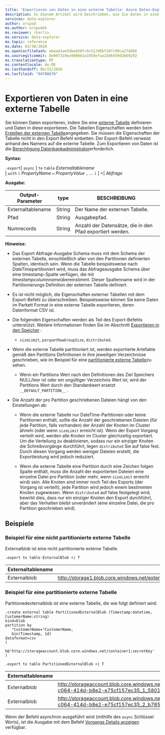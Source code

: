 ```yaml
---
title: 'Exportieren von Daten in eine externe Tabelle: Azure Daten-Explorer'
description: In diesem Artikel wird beschrieben, wie Sie Daten in eine externe Tabelle in Azure Daten-Explorer exportieren.
services: data-explorer
author: orspod
ms.author: orspodek
ms.reviewer: rkarlin
ms.service: data-explorer
ms.topic: reference
ms.date: 03/30/2020
ms.openlocfilehash: ebead1ee5dbe458fc9c517d6bf20fc99ca27dd66
ms.sourcegitcommit: 8e097319ea989661e1958efaa1586459d2b69292
ms.translationtype: MT
ms.contentlocale: de-DE
ms.lasthandoff: 06/15/2020
ms.locfileid: "84780676"
---
```

# <a name="export-data-to-an-external-table"></a>Exportieren von Daten in eine externe Tabelle

Sie können Daten exportieren, indem Sie eine [externe Tabelle](../externaltables.md) definieren und Daten in diese exportieren.
Die Tabellen Eigenschaften werden beim [Erstellen der externen Tabelle](../external-tables-azurestorage-azuredatalake.md#create-or-alter-external-table)angegeben. Sie müssen die Eigenschaften der Tabelle nicht in den Export Befehl einbetten. Der Export-Befehl verweist anhand des Namens auf die externe Tabelle. Zum Exportieren von Daten ist die [Berechtigung Datenbankadministrator](../access-control/role-based-authorization.md)erforderlich.

**Syntax:**

`.export`[ `async` ] `to` `table` *Externaltablename* <br>
[ `with` `(` *PropertyName* `=` *PropertyValue* `,` ... `)` ] <| *Abfrage*

**Ausgabe:**

|Output-Parameter |type |BESCHREIBUNG
|---|---|---
|Externaltablename  |String |Der Name der externen Tabelle.
|Pfad|String|Ausgabepfad.
|Numrecords|String| Anzahl der Datensätze, die in den Pfad exportiert werden.

**Hinweise:**
* Das Export Abfrage-Ausgabe Schema muss mit dem Schema der externen Tabelle, einschließlich aller von den Partitionen definierten Spalten, identisch sein. Wenn die Tabelle beispielsweise nach *DateTime*partitioniert wird, muss das Abfrageausgabe Schema über eine timestamp-Spalte verfügen, die mit *timestampcolumnname*übereinstimmt. Dieser Spaltenname wird in der Partitionierungs Definition der externen Tabelle definiert.

* Es ist nicht möglich, die Eigenschaften externer Tabellen mit dem Export-Befehl zu überschreiben.
 Beispielsweise können Sie keine Daten im Parkett Format in eine externe Tabelle exportieren, deren Datenformat CSV ist.

* Die folgenden Eigenschaften werden als Teil des Export-Befehls unterstützt. Weitere Informationen finden Sie im Abschnitt [Exportieren in den Speicher](export-data-to-storage.md) : 
   * `sizeLimit`, `parquetRowGroupSize`, `distributed`.

* Wenn die externe Tabelle partitioniert ist, werden exportierte Artefakte gemäß den Partitions Definitionen in ihre jeweiligen Verzeichnisse geschrieben, wie im Beispiel für eine [partitionierte externe Tabelle](#partitioned-external-table-example)zu sehen. 
  * Wenn ein Partitions Wert nach den Definitionen des Ziel Speichers NULL/leer ist oder ein ungültiger Verzeichnis Wert ist, wird der Partitions Wert durch den Standardwert ersetzt `__DEFAULT_PARTITION__` . 

* Die Anzahl der pro Partition geschriebenen Dateien hängt von den Einstellungen ab:
   * Wenn die externe Tabelle nur DateTime-Partitionen oder keine Partitionen enthält, sollte die Anzahl der geschriebenen Dateien (für jede Partition, falls vorhanden) der Anzahl der Knoten im Cluster ähneln (oder wenn `sizeLimit` erreicht ist). Wenn der Export Vorgang verteilt wird, werden alle Knoten im Cluster gleichzeitig exportiert. Um die Verteilung zu deaktivieren, sodass nur ein einziger Knoten die Schreibvorgänge durchführt, legen `distributed` Sie auf false fest. Durch diesen Vorgang werden weniger Dateien erstellt, die Exportleistung wird jedoch reduziert.

   * Wenn die externe Tabelle eine Partition durch eine Zeichen folgen Spalte enthält, muss die Anzahl der exportierten Dateien eine einzelne Datei pro Partition (oder mehr, wenn `sizeLimit` erreicht wird) sein. Alle Knoten sind immer noch Teil des Exports (der Vorgang ist verteilt), jede Partition wird jedoch einem bestimmten Knoten zugewiesen. Wenn `distributed` auf false festgelegt wird, bewirkt dies, dass nur ein einziger Knoten den Export durchführt, aber das Verhalten bleibt unverändert (eine einzelne Datei, die pro Partition geschrieben wird).

## <a name="examples"></a>Beispiele

### <a name="non-partitioned-external-table-example"></a>Beispiel für eine nicht partitionierte externe Tabelle

Externalblob ist eine nicht partitionierte externe Tabelle. 

```kusto
.export to table ExternalBlob <| T
```

|Externaltablename|Pfad|Numrecords|
|---|---|---|
|Externalblob|http://storage1.blob.core.windows.net/externaltable1cont1/1_58017c550b384c0db0fea61a8661333e.csv|10|

### <a name="partitioned-external-table-example"></a>Beispiel für eine partitionierte externe Tabelle

Partitionedexternalblob ist eine externe Tabelle, die wie folgt definiert wird: 

```kusto
.create external table PartitionedExternalBlob (Timestamp:datetime, CustomerName:string) 
kind=blob
partition by 
   "CustomerName="CustomerName,
   bin(Timestamp, 1d)
dataformat=csv
( 
   h@'http://storageaccount.blob.core.windows.net/container1;secretKey'
)
```

```kusto
.export to table PartitionedExternalBlob <| T
```

|Externaltablename|Pfad|Numrecords|
|---|---|---|
|Externalblob|http://storageaccount.blob.core.windows.net/container1/CustomerName=customer1/2019/01/01/fa36f35c-c064-414d-b8e2-e75cf157ec35_1_58017c550b384c0db0fea61a8661333e.csv|10|
|Externalblob|http://storageaccount.blob.core.windows.net/container1/CustomerName=customer2/2019/01/01/fa36f35c-c064-414d-b8e2-e75cf157ec35_2_b785beec2c004d93b7cd531208424dc9.csv|10|

Wenn der Befehl asynchron ausgeführt wird (mithilfe des `async` Schlüssel Worts), ist die Ausgabe mit dem Befehl [Vorgangs Details anzeigen](../operations.md#show-operation-details) verfügbar.
